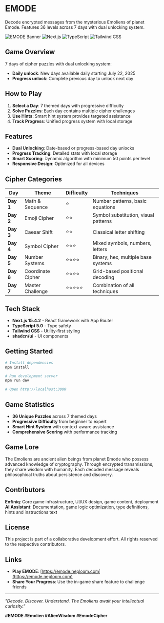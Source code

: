 # EMODE

Decode encrypted messages from the mysterious Emoliens of planet Emode. Features 36 levels across 7 days with dual unlocking system.

![EMODE Banner](https://img.shields.io/badge/EMODE-Alien%20Cipher%20Game-blue?style=for-the-badge)
![Next.js](https://img.shields.io/badge/Next.js-15.4.2-black?style=flat-square&logo=next.js)
![TypeScript](https://img.shields.io/badge/TypeScript-5.0-blue?style=flat-square&logo=typescript)
![Tailwind CSS](https://img.shields.io/badge/Tailwind-CSS-38B2AC?style=flat-square&logo=tailwind-css)

## Game Overview

7 days of cipher puzzles with dual unlocking system:
- **Daily unlock**: New days available daily starting July 22, 2025
- **Progress unlock**: Complete previous day to unlock next day

## How to Play

1. **Select a Day**: 7 themed days with progressive difficulty
2. **Solve Puzzles**: Each day contains multiple cipher challenges
3. **Use Hints**: Smart hint system provides targeted assistance
4. **Track Progress**: Unified progress system with local storage

## Features

- **Dual Unlocking**: Date-based or progress-based day unlocks
- **Progress Tracking**: Detailed stats with local storage
- **Smart Scoring**: Dynamic algorithm with minimum 50 points per level
- **Responsive Design**: Optimized for all devices

## Cipher Categories

| Day | Theme | Difficulty | Techniques |
|-----|-------|------------|------------|
| **Day 1** | Math & Sequence | ⭐ | Number patterns, basic equations |
| **Day 2** | Emoji Cipher | ⭐⭐ | Symbol substitution, visual patterns |
| **Day 3** | Caesar Shift | ⭐⭐ | Classical letter shifting |
| **Day 4** | Symbol Cipher | ⭐⭐⭐ | Mixed symbols, numbers, letters |
| **Day 5** | Number Systems | ⭐⭐⭐⭐ | Binary, hex, multiple base systems |
| **Day 6** | Coordinate Cipher | ⭐⭐⭐⭐ | Grid-based positional decoding |
| **Day 7** | Master Challenge | ⭐⭐⭐⭐⭐ | Combination of all techniques |

## Tech Stack

- **Next.js 15.4.2** - React framework with App Router
- **TypeScript 5.0** - Type safety
- **Tailwind CSS** - Utility-first styling
- **shadcn/ui** - UI components

## Getting Started

```bash
# Install dependencies
npm install

# Run development server
npm run dev

# Open http://localhost:3000
```

## Game Statistics

- **36 Unique Puzzles** across 7 themed days
- **Progressive Difficulty** from beginner to expert
- **Smart Hint System** with context-aware assistance
- **Comprehensive Scoring** with performance tracking

## Game Lore

The Emoliens are ancient alien beings from planet Emode who possess advanced knowledge of cryptography. Through encrypted transmissions, they share wisdom with humanity. Each decoded message reveals philosophical truths about persistence and discovery.

## Contributors

**Enfiniq**: Core game infrastructure, UI/UX design, game content, deployment
**AI Assistant**: Documentation, game logic optimization, type definitions, hints and instructions text

## License

This project is part of a collaborative development effort. All rights reserved to the respective contributors.

## Links

- **Play EMODE**: [https://emode.neploom.com](https://emode.neploom.com)
- **Share Your Progress**: Use the in-game share feature to challenge friends

---

*"Decode. Discover. Understand. The Emoliens await your intellectual curiosity."*

**#EMODE #Emolien #AlienWisdom #EmodeCipher**
